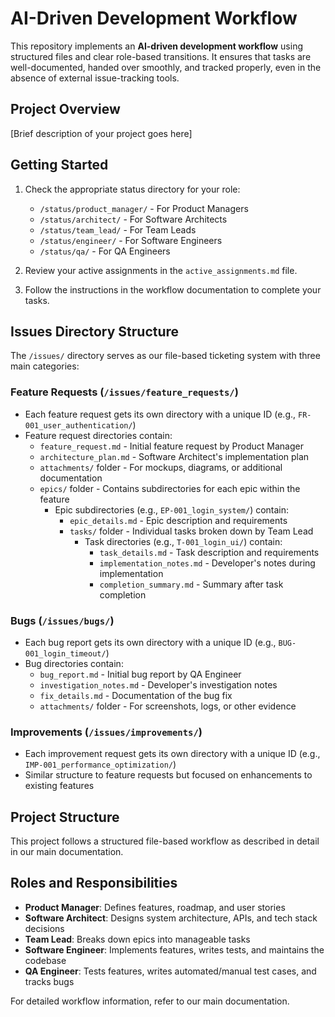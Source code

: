 # AI-Driven Development Workflow

This repository implements an **AI-driven development workflow** using structured files and clear role-based transitions. It ensures that tasks are well-documented, handed over smoothly, and tracked properly, even in the absence of external issue-tracking tools.

## Project Overview
[Brief description of your project goes here]

## Getting Started
1. Check the appropriate status directory for your role:
   - `/status/product_manager/` - For Product Managers
   - `/status/architect/` - For Software Architects
   - `/status/team_lead/` - For Team Leads
   - `/status/engineer/` - For Software Engineers
   - `/status/qa/` - For QA Engineers

2. Review your active assignments in the `active_assignments.md` file.

3. Follow the instructions in the workflow documentation to complete your tasks.

## Issues Directory Structure
The `/issues/` directory serves as our file-based ticketing system with three main categories:

### Feature Requests (`/issues/feature_requests/`)
- Each feature request gets its own directory with a unique ID (e.g., `FR-001_user_authentication/`)
- Feature request directories contain:
  - `feature_request.md` - Initial feature request by Product Manager
  - `architecture_plan.md` - Software Architect's implementation plan
  - `attachments/` folder - For mockups, diagrams, or additional documentation
  - `epics/` folder - Contains subdirectories for each epic within the feature
    - Epic subdirectories (e.g., `EP-001_login_system/`) contain:
      - `epic_details.md` - Epic description and requirements
      - `tasks/` folder - Individual tasks broken down by Team Lead
        - Task directories (e.g., `T-001_login_ui/`) contain:
          - `task_details.md` - Task description and requirements
          - `implementation_notes.md` - Developer's notes during implementation
          - `completion_summary.md` - Summary after task completion

### Bugs (`/issues/bugs/`)
- Each bug report gets its own directory with a unique ID (e.g., `BUG-001_login_timeout/`)
- Bug directories contain:
  - `bug_report.md` - Initial bug report by QA Engineer
  - `investigation_notes.md` - Developer's investigation notes
  - `fix_details.md` - Documentation of the bug fix
  - `attachments/` folder - For screenshots, logs, or other evidence

### Improvements (`/issues/improvements/`)
- Each improvement request gets its own directory with a unique ID (e.g., `IMP-001_performance_optimization/`)
- Similar structure to feature requests but focused on enhancements to existing features

## Project Structure
This project follows a structured file-based workflow as described in detail in our main documentation.

## Roles and Responsibilities
- **Product Manager**: Defines features, roadmap, and user stories
- **Software Architect**: Designs system architecture, APIs, and tech stack decisions
- **Team Lead**: Breaks down epics into manageable tasks
- **Software Engineer**: Implements features, writes tests, and maintains the codebase
- **QA Engineer**: Tests features, writes automated/manual test cases, and tracks bugs

For detailed workflow information, refer to our main documentation.
